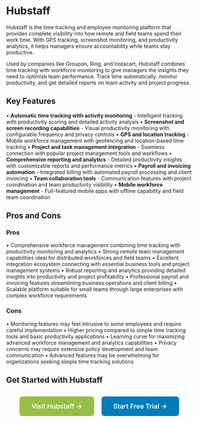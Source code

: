 # Hubstaff

Hubstaff is the time tracking and employee monitoring platform that provides complete visibility into how remote and field teams spend their work time. With GPS tracking, screenshot monitoring, and productivity analytics, it helps managers ensure accountability while teams stay productive.

Used by companies like Groupon, Ring, and Instacart, Hubstaff combines time tracking with workforce monitoring to give managers the insights they need to optimize team performance. Track time automatically, monitor productivity, and get detailed reports on team activity and project progress.

## Key Features

• **Automatic time tracking with activity monitoring** - Intelligent tracking with productivity scoring and detailed activity analysis
• **Screenshot and screen recording capabilities** - Visual productivity monitoring with configurable frequency and privacy controls
• **GPS and location tracking** - Mobile workforce management with geofencing and location-based time tracking
• **Project and task management integration** - Seamless connection with popular project management tools and workflows
• **Comprehensive reporting and analytics** - Detailed productivity insights with customizable reports and performance metrics
• **Payroll and invoicing automation** - Integrated billing with automated payroll processing and client invoicing
• **Team collaboration tools** - Communication features with project coordination and team productivity visibility
• **Mobile workforce management** - Full-featured mobile apps with offline capability and field team coordination

## Pros and Cons

### Pros
• Comprehensive workforce management combining time tracking with productivity monitoring and analytics
• Strong remote team management capabilities ideal for distributed workforces and field teams
• Excellent integration ecosystem connecting with essential business tools and project management systems
• Robust reporting and analytics providing detailed insights into productivity and project profitability
• Professional payroll and invoicing features streamlining business operations and client billing
• Scalable platform suitable for small teams through large enterprises with complex workforce requirements

### Cons
• Monitoring features may feel intrusive to some employees and require careful implementation
• Higher pricing compared to simple time tracking tools and basic productivity applications
• Learning curve for maximizing advanced workforce management and analytics capabilities
• Privacy concerns may require extensive policy development and team communication
• Advanced features may be overwhelming for organizations seeking simple time tracking solutions

## Get Started with Hubstaff

<div style="text-align: center; margin: 2rem 0;">
  <a href="https://hubstaff.com/" target="_blank" rel="noopener noreferrer" style="display: inline-block; background: #96BF47; color: white; padding: 1rem 2rem; text-decoration: none; border-radius: 8px; font-weight: 600; font-size: 1.1rem; margin-right: 1rem;">Visit Hubstaff →</a>
  <a href="https://hubstaff.com/signup" target="_blank" rel="noopener noreferrer" style="display: inline-block; background: #007cba; color: white; padding: 1rem 2rem; text-decoration: none; border-radius: 8px; font-weight: 600; font-size: 1.1rem;">Start Free Trial →</a>
</div>